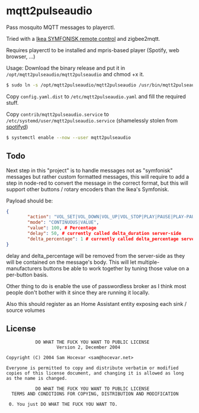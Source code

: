 # mqtt2pulseaudio

Pass mosquito MQTT messages to playerctl.

Tried with a [Ikea SYMFONISK remote control](https://www.ikea.com/fr/fr/p/symfonisk-telecommande-volume-blanc-60370480/) and zigbee2mqtt.

Requires playerctl to be installed and mpris-based player (Spotify, web browser, ...)

Usage:
Download the binary release and put it in `/opt/mqtt2pulseaudio/mqtt2pulseaudio` and chmod +x it.

```sh
$ sudo ln -s /opt/mqtt2pulseaudio/mqtt2pulseaudio /usr/bin/mqtt2pulseaudio
```

Copy `config.yaml.dist` to `/etc/mqtt2pulseaudio.yaml` and fill the required stuff.

Copy `contrib/mqtt2pulseaudio.service` to `/etc/systemd/user/mqtt2pulseaudio.service` (shamelessly stolen from [spotifyd](https://github.com/Spotifyd/spotifyd/blob/master/contrib/spotifyd.service))
```sh
$ systemctl enable --now --user mqtt2pulseaudio
```

## Todo

Next step in this "project" is to handle messages not as "symfonisk" messages but rather custom formatted messages, this will require to add a step in node-red to convert the message in the correct format, but this will support other buttons / rotary encoders than the Ikea's Symfonisk.

Payload should be:
```json
{
        "action": "VOL_SET|VOL_DOWN|VOL_UP|VOL_STOP|PLAY|PAUSE|PLAY-PAUSE",
        "mode": "CONTINUOUS|VALUE",
        "value": 100, # Percentage
        "delay": 50, # currently called delta_duration server-side
        "delta_percentage": 1 # currently called delta_percentage server-side
}
```

delay and delta_percentage will be removed from the server-side as they will be contained on the message's body. This will let multiple-manufacturers buttons be able to work together by tuning those value on a per-button basis.

Other thing to do is enable the use of passwordless broker as I think most people don't bother with it since they are running it locally.

Also this should register as an Home Assistant entity exposing each sink / source volumes

## License
```
           DO WHAT THE FUCK YOU WANT TO PUBLIC LICENSE
                   Version 2, December 2004
 
Copyright (C) 2004 Sam Hocevar <sam@hocevar.net>

Everyone is permitted to copy and distribute verbatim or modified
copies of this license document, and changing it is allowed as long
as the name is changed.
 
           DO WHAT THE FUCK YOU WANT TO PUBLIC LICENSE
  TERMS AND CONDITIONS FOR COPYING, DISTRIBUTION AND MODIFICATION

 0. You just DO WHAT THE FUCK YOU WANT TO.
 ```
